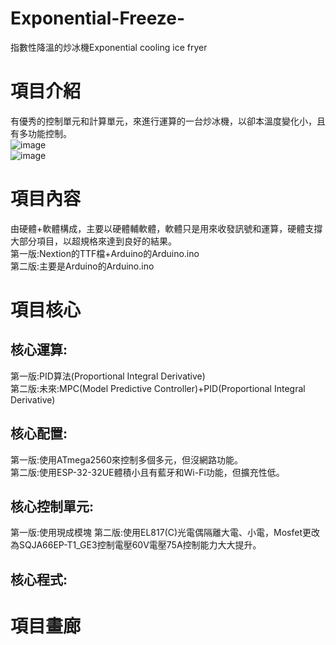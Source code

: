 # Exponential-Freeze-
指數性降溫的炒冰機Exponential cooling ice fryer

# 項目介紹 
有優秀的控制單元和計算單元，來進行運算的一台炒冰機，以卻本溫度變化小，且有多功能控制。  
![image](https://github.com/OOC-work/Exponential-Freeze-/blob/main/320790861_5880913735262653_5458695470784118876_n.jpg)  
![image](https://github.com/OOC-work/Exponential-Freeze-/blob/main/320804428_5912045948846169_7763212857853034712_n.jpg)  
# 項目內容
由硬體+軟體構成，主要以硬體輔軟體，軟體只是用來收發訊號和運算，硬體支撐大部分項目，以超規格來達到良好的結果。  
第一版:Nextion的TTF檔+Arduino的Arduino.ino  
第二版:主要是Arduino的Arduino.ino
# 項目核心
## 核心運算:
第一版:PID算法(Proportional Integral Derivative)   
第二版:未來:MPC(Model Predictive Controller)+PID(Proportional Integral Derivative)  
## 核心配置:
第一版:使用ATmega2560來控制多個多元，但沒網路功能。  
第二版:使用ESP-32-32UE體積小且有藍牙和Wi-Fi功能，但擴充性低。 
## 核心控制單元:
第一版:使用現成模塊
第二版:使用EL817(C)光電偶隔離大電、小電，Mosfet更改為SQJA66EP-T1_GE3控制電壓60V電壓75A控制能力大大提升。
## 核心程式:
# 項目畫廊





















